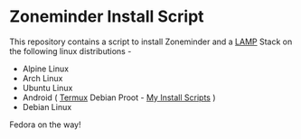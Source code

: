 # Zoneminder Install Script
This repository contains a script to install Zoneminder and a [LAMP](https://en.wikipedia.org/wiki/LAMP_(software_bundle)) Stack on the following linux distributions - 
- Alpine Linux
- Arch Linux
- Ubuntu Linux
- Android ( [Termux](https://termux.dev/) Debian Proot - [My Install Scripts](https://github.com/justaCasualCoder/Zoneminder-Termux) )
- Debian Linux

Fedora on the way!